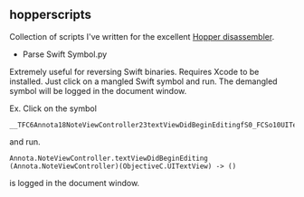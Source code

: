 hopperscripts
-
Collection of scripts I've written for the excellent <a href="http://www.hopperapp.com">Hopper disassembler</a>.

* Parse Swift Symbol.py

Extremely useful for reversing Swift binaries. Requires Xcode to be installed. Just click on a mangled Swift symbol and run. The demangled symbol will be logged in the document window.

Ex. Click on the symbol 

```
__TFC6Annota18NoteViewController23textViewDidBeginEditingfS0_FCSo10UITextViewT_
```
and run.

```
Annota.NoteViewController.textViewDidBeginEditing (Annota.NoteViewController)(ObjectiveC.UITextView) -> ()
```
is logged in the document window.